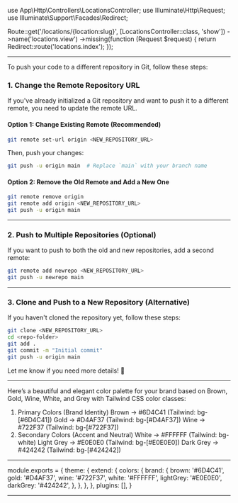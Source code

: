 use App\Http\Controllers\LocationsController;
use Illuminate\Http\Request;
use Illuminate\Support\Facades\Redirect;
 
Route::get('/locations/{location:slug}', [LocationsController::class, 'show'])
        ->name('locations.view')
        ->missing(function (Request $request) {
            return Redirect::route('locations.index');
        });



------------------------------------------------







To push your code to a different repository in Git, follow these steps:  

### **1. Change the Remote Repository URL**  
If you've already initialized a Git repository and want to push it to a different remote, you need to update the remote URL.  

#### **Option 1: Change Existing Remote (Recommended)**
```bash
git remote set-url origin <NEW_REPOSITORY_URL>
```
Then, push your changes:  
```bash
git push -u origin main  # Replace `main` with your branch name
```

#### **Option 2: Remove the Old Remote and Add a New One**
```bash
git remote remove origin
git remote add origin <NEW_REPOSITORY_URL>
git push -u origin main
```

---

### **2. Push to Multiple Repositories (Optional)**
If you want to push to both the old and new repositories, add a second remote:  
```bash
git remote add newrepo <NEW_REPOSITORY_URL>
git push -u newrepo main
```

---

### **3. Clone and Push to a New Repository (Alternative)**
If you haven't cloned the repository yet, follow these steps:
```bash
git clone <NEW_REPOSITORY_URL>
cd <repo-folder>
git add .
git commit -m "Initial commit"
git push -u origin main
```

Let me know if you need more details! 🚀


---------------------------------------------------------


Here’s a beautiful and elegant color palette for your brand based on Brown, Gold, Wine, White, and Grey with Tailwind CSS color classes:

1. Primary Colors (Brand Identity)
Brown → #6D4C41 (Tailwind: bg-[#6D4C41])
Gold → #D4AF37 (Tailwind: bg-[#D4AF37])
Wine → #722F37 (Tailwind: bg-[#722F37])
2. Secondary Colors (Accent and Neutral)
White → #FFFFFF (Tailwind: bg-white)
Light Grey → #E0E0E0 (Tailwind: bg-[#E0E0E0])
Dark Grey → #424242 (Tailwind: bg-[#424242])



---------------------------------------------------------

module.exports = {
  theme: {
    extend: {
      colors: {
        brand: {
          brown: '#6D4C41',
          gold: '#D4AF37',
          wine: '#722F37',
          white: '#FFFFFF',
          lightGrey: '#E0E0E0',
          darkGrey: '#424242',
        },
      },
    },
  },
  plugins: [],
}



----------------------------------------------------






